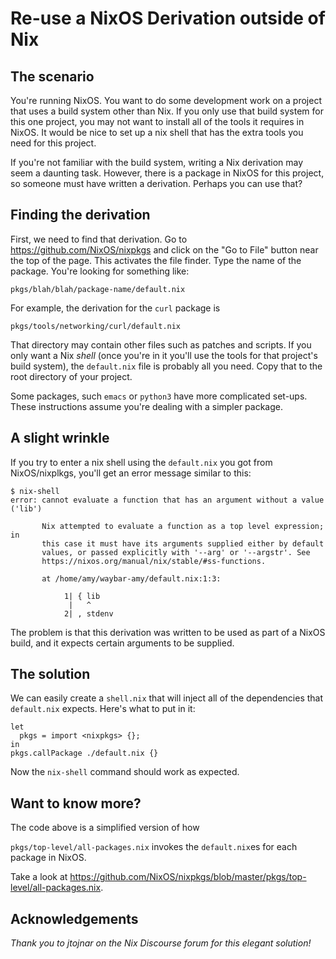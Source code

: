 # Re-use a NixOS Derivation outside of Nix

## The scenario

You're running NixOS.
You want to do some development work on a project that uses a build
system other than Nix.
If you only use that build system for this one project,
you may not want to install all of the tools it requires in NixOS.
It would be nice to set up a nix shell that has the extra tools you
need for this project.

If you're not familiar with the build system, writing a Nix derivation
may seem a daunting task.
However, there is a package in NixOS for this project,
so someone must have written a derivation.
Perhaps you can use that?

## Finding the derivation

First, we need to find that derivation.
Go to https://github.com/NixOS/nixpkgs
and click on the "Go to File" button near the top of the page.
This activates the file finder.
Type the name of the package.
You're looking for something like:

    pkgs/blah/blah/package-name/default.nix

For example, the derivation for the `curl` package is

    pkgs/tools/networking/curl/default.nix

That directory may contain other files such as patches and scripts.
If you only want a Nix *shell*
(once you're in it you'll use the tools for that project's build system),
the `default.nix` file is probably all you need.
Copy that to the root directory of your project.

Some packages, such `emacs` or `python3` have more complicated set-ups.
These instructions assume you're dealing with a simpler package.

## A slight wrinkle

If you try to enter a nix shell using the `default.nix` you got from
NixOS/nixplkgs, you'll get an error message similar to this:

    $ nix-shell
    error: cannot evaluate a function that has an argument without a value ('lib')

           Nix attempted to evaluate a function as a top level expression; in
           this case it must have its arguments supplied either by default
           values, or passed explicitly with '--arg' or '--argstr'. See
           https://nixos.org/manual/nix/stable/#ss-functions.

           at /home/amy/waybar-amy/default.nix:1:3:

                1| { lib
                 |   ^
                2| , stdenv

The problem is that this derivation was written to be used as part of a
NixOS build, and it expects certain arguments to be supplied.

## The solution

We can easily create a `shell.nix` that will inject all of the
dependencies that `default.nix` expects.
Here's what to put in it:

    let
      pkgs = import <nixpkgs> {};
    in
    pkgs.callPackage ./default.nix {}


Now the `nix-shell` command should work as expected.

## Want to know more?

The code above is a simplified version of how

`pkgs/top-level/all-packages.nix` invokes the `default.nix`es for
each package in NixOS.

Take a look at
https://github.com/NixOS/nixpkgs/blob/master/pkgs/top-level/all-packages.nix.

## Acknowledgements

*Thank you to jtojnar on the Nix Discourse forum for this elegant
solution!*
